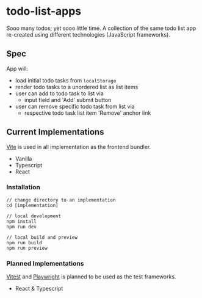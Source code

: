 # todo-list-apps
Sooo many todos; yet sooo little time. A collection of the same todo list app re-created using different technologies (JavaScript frameworks).

## Spec
App will:
 - load initial todo tasks from `localStorage`
 - render todo tasks to a unordered list as list items
 - user can add to todo task to list via
   - input field and 'Add' submit button
 - user can remove specific todo task from list via
   - respective todo task list item 'Remove' anchor link

## Current Implementations
[Vite](https://vitejs.dev/) is used in all implementation as the frontend bundler.

- Vanilla
- Typescript
- React

### Installation
```
// change directory to an implementation
cd [implementation]

// local development
npm install
npm run dev

// local build and preview
npm run build
npm run preview
```

### Planned Implementations
[Vitest](https://vitest.dev/) and [Playwright](https://playwright.dev/) is planned to be used as the  test frameworks.

- React & Typescript
